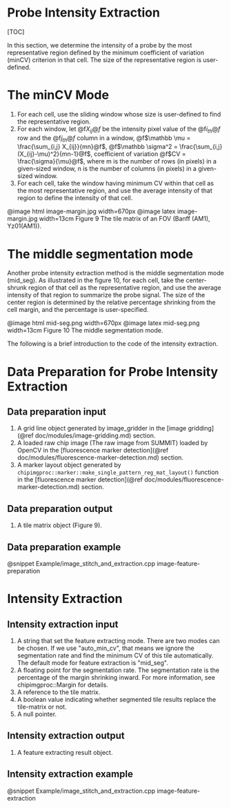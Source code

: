 
Probe Intensity Extraction
========================

[TOC]

In this section, we determine the intensity of a probe by the most representative region defined by the minimum coefficient of variation (minCV) criterion in that cell. The size of the representative region is user-defined.

The minCV Mode
==============

1. For each cell, use the sliding window whose size is user-defined to find the representative region.
2. For each window, let @f$X_{ij}@f$ be the intensity pixel value of the @f$i_{th}@f$ row and the @f$j_{th}@f$ column in a window, @f$\mathbb \mu = \frac{\sum_{i,j} X_{ij}}{mn}@f$,  @f$\mathbb \sigma^2 = \frac{\sum_{i,j} (X_{ij}-\mu)^2}{mn-1}@f$,  coefficient of variation @f$CV = \frac{\sigma}{\mu}@f$, where m is the number of rows (in pixels) in a given-sized window, n is the number of columns (in pixels) in a given-sized window.
3. For each cell, take the window having minimum CV within that cell as the most representative region, and use the average intensity of that region to define the intensity of that cell.

  @image html image-margin.jpg width=670px
  @image latex image-margin.jpg width=13cm
  Figure 9 The tile matrix of an FOV (Banff (AM1), Yz01(AM1)).

The middle segmentation mode
============================

Another probe intensity extraction method is the middle segmentation mode (mid_seg). As illustrated in the figure 10, for each cell, take the center-shrunk region of that cell as the representative region, and use the average intensity of that region to summarize the probe signal. The size of the center region is determined by the relative percentage shrinking from the cell margin, and the percentage is user-specified.

  @image html mid-seg.png width=670px
  @image latex mid-seg.png width=13cm
  Figure 10 The middle segmentation mode.



The following is a brief introduction to the code of the intensity extraction.

Data Preparation for Probe Intensity Extraction
=============================================

Data preparation input
----------------------

1. A grid line object generated by image_gridder in the [image gridding](@ref doc/modules/image-gridding.md) section.
2. A loaded raw chip image (The raw image from SUMMIT) loaded by OpenCV in the [fluorescence marker detection](@ref doc/modules/fluorescence-marker-detection.md) section.
3. A marker layout object generated by `chipimgproc::marker::make_single_pattern_reg_mat_layout()` function in the [fluorescence marker detection](@ref doc/modules/fluorescence-marker-detection.md) section.

Data preparation output
-----------------------

1. A tile matrix object (Figure 9).

Data preparation example
------------------------

@snippet Example/image_stitch_and_extraction.cpp image-feature-preparation

Intensity Extraction
==================

Intensity extraction input
------------------------

1. A string that set the feature extracting mode. There are two modes can be chosen. If we use "auto_min_cv", that means we ignore the segmentation rate and find the minimum CV of this tile automatically. The default mode for feature extraction is "mid_seg".
2. A floating point for the segmentation rate. The segmentation rate is the percentage of the margin shrinking inward. For more information, see chipimgproc::Margin for details.
3. A reference to the tile matrix.
4. A boolean value indicating whether segmented tile results replace the tile-matrix or not.
5. A null pointer.

Intensity extraction output
-------------------------

1. A feature extracting result object.

Intensity extraction example
--------------------------

@snippet Example/image_stitch_and_extraction.cpp image-feature-extraction

